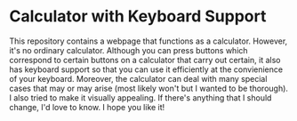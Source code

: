 # Calculator with Keyboard Support

This repository contains a webpage that functions as a calculator. However, it's no ordinary calculator. Although you can press buttons which correspond to certain buttons on a calculator that carry out certain, it also has keyboard support so that you can use it efficiently at the convienience of your keyboard. Moreover, the calculator can deal with many special cases that may or may arise (most likely won't but I wanted to be thorough). I also tried to make it visually appealing. If there's anything that I should change, I'd love to know. I hope you like it!
